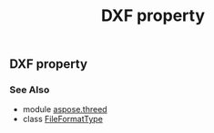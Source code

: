﻿---
title: DXF property
second_title: Aspose.3D for Python via .NET API References
description: 
type: docs
weight: 90
url: /python-net/aspose.threed/fileformattype/dxf/
is_root: false
---

## DXF property


### See Also
* module [aspose.threed](../../)
* class [FileFormatType](/3d/python-net/aspose.threed/fileformattype)
